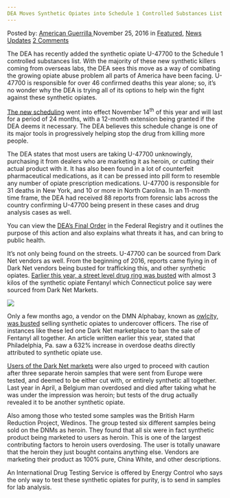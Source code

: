 ```yaml
---
DEA Moves Synthetic Opiates into Schedule 1 Controlled Substances List
---
```

<article class="post-listing post-16569 post type-post status-publish format-standard has-post-thumbnail hentry category-deepdot-news category-news-updates tag-controlled tag-dea tag-list tag-moves tag-opiates tag-schedule tag-substances tag-synthetic">
    <div class="post-inner">
        <span>Posted by: <a href="https://www.deepdotweb.com/author/americanguerrilla/" title="">American Guerrilla </a></span>
    <span>November 25, 2016</span>
    <span>in <a href="https://www.deepdotweb.com/category/deepdot-news/" rel="category tag">Featured</a>, <a href="https://www.deepdotweb.com/category/news-updates/" rel="category tag">News Updates</a></span>
    <span><a href="https://www.deepdotweb.com/2016/11/25/dea-moves-synthetic-opiates-schedule-1-controlled-substances-list/#comments">2 Comments</a></span>
    </p>
    <div class="clear"></div>
    <div class="entry">
    <p>The DEA has recently added the synthetic opiate U-47700 to the Schedule 1 controlled substances list. With the majority of these new synthetic killers coming from overseas labs, the DEA sees this move as a way of combating the growing opiate abuse problem all parts of America have been facing. U-47700 is responsible for over 46 confirmed deaths this year alone; so, it’s no wonder why the DEA is trying all of its options to help win the fight against these synthetic opiates.</p>
    <p><a href="https://www.dea.gov/divisions/hq/2016/hq111016.shtml">The new scheduling</a> went into effect November 14<sup>th</sup> of this year and will last for a period of 24 months, with a 12-month extension being granted if the DEA deems it necessary. The DEA believes this schedule change is one of its major tools in progressively helping stop the drug from killing more people.</p>
    <p>The DEA states that most users are taking U-47700 unknowingly, purchasing it from dealers who are marketing it as heroin, or cutting their actual product with it. It has also been found in a lot of counterfeit pharmaceutical medications, as it can be pressed into pill form to resemble any number of opiate prescription medications. U-47700 is responsible for 31 deaths in New York, and 10 or more in North Carolina. In an 11-month time frame, the DEA had received 88 reports from forensic labs across the country confirming U-47700 being present in these cases and drug analysis cases as well.</p>
    <p>You can view the <a href="https://s3.amazonaws.com/public-inspection.federalregister.gov/2016-27357.pdf">DEA’s Final Order</a> in the Federal Registry and it outlines the purpose of this action and also explains what threats it has, and can bring to public health.</p>
    <p>It’s not only being found on the streets. U-47700 can be sourced from Dark Net vendors as well. From the beginning of 2016, reports came flying in of Dark Net vendors being busted for trafficking this, and other synthetic opiates. <a href="https://www.deepdotweb.com/2016/05/30/police-say-fentanyl-bust-ties-dark-net/">Earlier this year, a street level drug ring was busted</a> with almost 3 kilos of the synthetic opiate Fentanyl which Connecticut police say were sourced from Dark Net Markets.</p>
    <p><img class="wp-image-16570 aligncenter" src="https://www.deepdotweb.com/wp-content/uploads/2016/11/word-image-12.jpeg" srcset="https://www.deepdotweb.com/wp-content/uploads/2016/11/word-image-12.jpeg 650w, https://www.deepdotweb.com/wp-content/uploads/2016/11/word-image-12-150x150.jpeg 150w, https://www.deepdotweb.com/wp-content/uploads/2016/11/word-image-12-300x300.jpeg 300w, https://www.deepdotweb.com/wp-content/uploads/2016/11/word-image-12-55x55.jpeg 55w, https://www.deepdotweb.com/wp-content/uploads/2016/11/word-image-12-50x50.jpeg 50w" sizes="(max-width: 650px) 100vw, 650px"/></p>
    <p>Only a few months ago, a vendor on the DMN Alphabay, known as <a href="https://www.deepdotweb.com/2016/08/04/florida-man-arrested-selling-fentanyl-undercover-agents-alphabay/">owlcity, was busted</a> selling synthetic opiates to undercover officers. The rise of instances like these led one Dark Net marketplace to ban the sale of Fentanyl all together. An article written earlier this year, stated that Philadelphia, Pa. saw a 632% increase in overdose deaths directly attributed to synthetic opiate use.</p>
    <p><a href="https://www.deepdotweb.com/2015/10/17/warning-fentanyl-being-sold-as-heroin/">Users of the Dark Net markets</a> were also urged to proceed with caution after three separate heroin samples that were sent from Europe were tested, and deemed to be either cut with, or entirely synthetic all together. Last year in April, a Belgium man overdosed and died after taking what he was under the impression was heroin; but tests of the drug actually revealed it to be another synthetic opiate.</p>
    <p>Also among those who tested some samples was the British Harm Reduction Project, Wedinos. The group tested six different samples being sold on the DNMs as heroin. They found that all six were in fact synthetic product being marketed to users as heroin. This is one of the largest contributing factors to heroin users overdosing. The user is totally unaware that the heroin they just bought contains anything else. Vendors are marketing their product as 100% pure, China White, and other descriptions.</p>
    <p>An International Drug Testing Service is offered by Energy Control who says the only way to test these synthetic opiates for purity, is to send in samples for lab analysis.</p>
    </div>
    <span style="display:none"><a href="https://www.deepdotweb.com/tag/controlled/" rel="tag">controlled</a> <a href="https://www.deepdotweb.com/tag/dea/" rel="tag">dea</a> <a href="https://www.deepdotweb.com/tag/list/" rel="tag">list</a> <a href="https://www.deepdotweb.com/tag/moves/" rel="tag">moves</a> <a href="https://www.deepdotweb.com/tag/opiates/" rel="tag">opiates</a> <a href="https://www.deepdotweb.com/tag/schedule/" rel="tag">schedule</a> <a href="https://www.deepdotweb.com/tag/substances/" rel="tag">substances</a> <a href="https://www.deepdotweb.com/tag/synthetic/" rel="tag">synthetic</a></span> <span style="display:none" class="updated">2016-11-25</span>
    <div style="display:none" class="vcard author" itemprop="author" itemscope itemtype="http://schema.org/Person"><strong class="fn" itemprop="name"><a href="https://www.deepdotweb.com/author/americanguerrilla/" title="Posts by American Guerrilla" rel="author">American Guerrilla</a></strong></div>
    </div>
</article>

